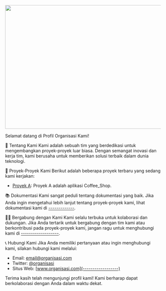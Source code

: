 
<div align="center">
  <img height="400px"  width="1000px"src="https://i.pinimg.com/originals/4e/15/a9/4e15a9e296c03c97c417335a2fbe8f93.gif"/>
 
</div>

Selamat datang di Profil Organisasi Kami!

🚀 Tentang Kami
Kami adalah sebuah tim yang berdedikasi untuk mengembangkan proyek-proyek luar biasa. Dengan semangat inovasi dan kerja tim, kami berusaha untuk memberikan solusi terbaik dalam dunia teknologi.

💼 Proyek-Proyek Kami
Berikut adalah beberapa proyek terbaru yang sedang kami kerjakan:

- [Proyek A](-----------------): Proyek A adalah aplikasi Coffee_Shop.



📚 Dokumentasi
Kami sangat peduli tentang dokumentasi yang baik. Jika Anda ingin mengetahui lebih lanjut tentang proyek-proyek kami, lihat dokumentasi kami di [-------------](--------------).

🙋‍♂️ Bergabung dengan Kami
Kami selalu terbuka untuk kolaborasi dan dukungan. Jika Anda tertarik untuk bergabung dengan tim kami atau berkontribusi pada proyek-proyek kami, jangan ragu untuk menghubungi kami di [-------------------](----------------).

📞 Hubungi Kami
Jika Anda memiliki pertanyaan atau ingin menghubungi kami, silakan hubungi kami melalui:

- Email: [email@organisasi.com](-----------------)
- Twitter: [@organisasi](----------------)
- Situs Web: [www.organisasi.com](------------------)

Terima kasih telah mengunjungi profil kami! Kami berharap dapat berkolaborasi dengan Anda dalam waktu dekat.
